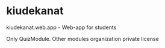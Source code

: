 # kiudekanat
kiudekanat.web.app - Web-app for students

Only QuizModule.
Other modules organization private license
